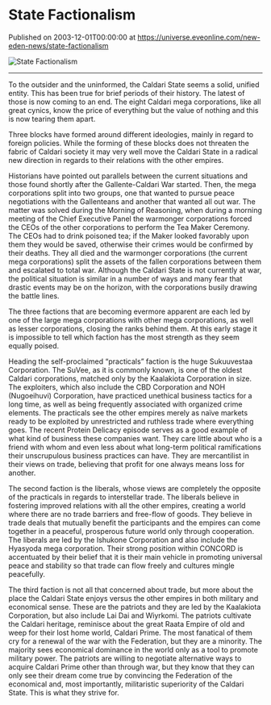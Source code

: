# State Factionalism
Published on 2003-12-01T00:00:00 at https://universe.eveonline.com/new-eden-news/state-factionalism

![State Factionalism](https://web.ccpgamescdn.com/communityassets/img/chronicles/chronicleImage/state_factionalism.jpg)

---

To the outsider and the uninformed, the Caldari State seems a solid, unified entity. This has been true for brief periods of their history. The latest of those is now coming to an end. The eight Caldari mega corporations, like all great cynics, know the price of everything but the value of nothing and this is now tearing them apart.

Three blocks have formed around different ideologies, mainly in regard to foreign policies. While the forming of these blocks does not threaten the fabric of Caldari society it may very well move the Caldari State in a radical new direction in regards to their relations with the other empires.

Historians have pointed out parallels between the current situations and those found shortly after the Gallente-Caldari War started. Then, the mega corporations split into two groups, one that wanted to pursue peace negotiations with the Gallenteans and another that wanted all out war. The matter was solved during the Morning of Reasoning, when during a morning meeting of the Chief Executive Panel the warmonger corporations forced the CEOs of the other corporations to perform the Tea Maker Ceremony. The CEOs had to drink poisoned tea; if the Maker looked favorably upon them they would be saved, otherwise their crimes would be confirmed by their deaths. They all died and the warmonger corporations (the current mega corporations) split the assets of the fallen corporations between them and escalated to total war. Although the Caldari State is not currently at war, the political situation is similar in a number of ways and many fear that drastic events may be on the horizon, with the corporations busily drawing the battle lines.

The three factions that are becoming evermore apparent are each led by one of the large mega corporations with other mega corporations, as well as lesser corporations, closing the ranks behind them. At this early stage it is impossible to tell which faction has the most strength as they seem equally poised.

Heading the self-proclaimed “practicals” faction is the huge Sukuuvestaa Corporation. The SuVee, as it is commonly known, is one of the oldest Caldari corporations, matched only by the Kaalakiota Corporation in size. The exploiters, which also include the CBD Corporation and NOH (Nugoeihuvi) Corporation, have practiced unethical business tactics for a long time, as well as being frequently associated with organized crime elements. The practicals see the other empires merely as naïve markets ready to be exploited by unrestricted and ruthless trade where everything goes. The recent Protein Delicacy episode serves as a good example of what kind of business these companies want. They care little about who is a friend with whom and even less about what long-term political ramifications their unscrupulous business practices can have. They are mercantilist in their views on trade, believing that profit for one always means loss for another.

The second faction is the liberals, whose views are completely the opposite of the practicals in regards to interstellar trade. The liberals believe in fostering improved relations with all the other empires, creating a world where there are no trade barriers and free-flow of goods. They believe in trade deals that mutually benefit the participants and the empires can come together in a peaceful, prosperous future world only through cooperation. The liberals are led by the Ishukone Corporation and also include the Hyasyoda mega corporation. Their strong position within CONCORD is accentuated by their belief that it is their main vehicle in promoting universal peace and stability so that trade can flow freely and cultures mingle peacefully.

The third faction is not all that concerned about trade, but more about the place the Caldari State enjoys versus the other empires in both military and economical sense. These are the patriots and they are led by the Kaalakiota Corporation, but also include Lai Dai and Wiyrkomi. The patriots cultivate the Caldari heritage, reminisce about the great Raata Empire of old and weep for their lost home world, Caldari Prime. The most fanatical of them cry for a renewal of the war with the Federation, but they are a minority. The majority sees economical dominance in the world only as a tool to promote military power. The patriots are willing to negotiate alternative ways to acquire Caldari Prime other than through war, but they know that they can only see their dream come true by convincing the Federation of the economical and, most importantly, militaristic superiority of the Caldari State. This is what they strive for.
